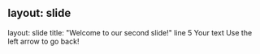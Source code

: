 layout: slide
---
layout: slide
title: "Welcome to our second slide!"
line 5
Your text
Use the left arrow to go back!

